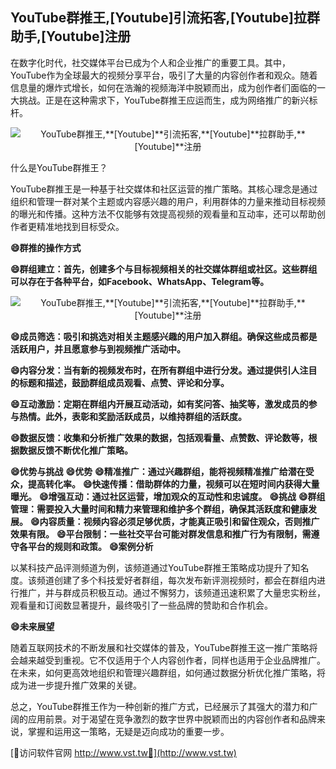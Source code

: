 ## **YouTube群推王,**[Youtube]**引流拓客,**[Youtube]**拉群助手,**[Youtube]**注册**

在数字化时代，社交媒体平台已成为个人和企业推广的重要工具。其中，YouTube作为全球最大的视频分享平台，吸引了大量的内容创作者和观众。随着信息量的爆炸式增长，如何在浩瀚的视频海洋中脱颖而出，成为创作者们面临的一大挑战。正是在这种需求下，YouTube群推王应运而生，成为网络推广的新兴标杆。

 <center><img src="https://vst.tw/MP4/tuiguang/png/8.png" alt="YouTube群推王,**[Youtube]**引流拓客,**[Youtube]**拉群助手,**[Youtube]**注册"></center>

什么是YouTube群推王？

YouTube群推王是一种基于社交媒体和社区运营的推广策略。其核心理念是通过组织和管理一群对某个主题或内容感兴趣的用户，利用群体的力量来推动目标视频的曝光和传播。这种方法不仅能够有效提高视频的观看量和互动率，还可以帮助创作者更精准地找到目标受众。

**😄群推的操作方式**

**😄群组建立：首先，创建多个与目标视频相关的社交媒体群组或社区。这些群组可以存在于各种平台，如Facebook、WhatsApp、Telegram等。**

 <center><img src="https://vst.tw/MP4/tuiguang/png/5.png" alt="YouTube群推王,**[Youtube]**引流拓客,**[Youtube]**拉群助手,**[Youtube]**注册"></center>

**😄成员筛选：吸引和挑选对相关主题感兴趣的用户加入群组。确保这些成员都是活跃用户，并且愿意参与到视频推广活动中。**

**😄内容分发：当有新的视频发布时，在所有群组中进行分发。通过提供引人注目的标题和描述，鼓励群组成员观看、点赞、评论和分享。**

**😄互动激励：定期在群组内开展互动活动，如有奖问答、抽奖等，激发成员的参与热情。此外，表彰和奖励活跃成员，以维持群组的活跃度。**

**😄数据反馈：收集和分析推广效果的数据，包括观看量、点赞数、评论数等，根据数据反馈不断优化推广策略。**

**😄优势与挑战**
**😄优势**
**😄精准推广：通过兴趣群组，能将视频精准推广给潜在受众，提高转化率。**
**😄快速传播：借助群体的力量，视频可以在短时间内获得大量曝光。**
**😄增强互动：通过社区运营，增加观众的互动性和忠诚度。**
**😄挑战**
**😄群组管理：需要投入大量时间和精力来管理和维护多个群组，确保其活跃度和健康发展。**
**😄内容质量：视频内容必须足够优质，才能真正吸引和留住观众，否则推广效果有限。**
**😄平台限制：一些社交平台可能对群发信息和推广行为有限制，需遵守各平台的规则和政策。**
**😄案例分析**

以某科技产品评测频道为例，该频道通过YouTube群推王策略成功提升了知名度。该频道创建了多个科技爱好者群组，每次发布新评测视频时，都会在群组内进行推广，并与群成员积极互动。通过不懈努力，该频道迅速积累了大量忠实粉丝，观看量和订阅数显著提升，最终吸引了一些品牌的赞助和合作机会。

**😄未来展望**

随着互联网技术的不断发展和社交媒体的普及，YouTube群推王这一推广策略将会越来越受到重视。它不仅适用于个人内容创作者，同样也适用于企业品牌推广。在未来，如何更高效地组织和管理兴趣群组，如何通过数据分析优化推广策略，将成为进一步提升推广效果的关键。

总之，YouTube群推王作为一种创新的推广方式，已经展示了其强大的潜力和广阔的应用前景。对于渴望在竞争激烈的数字世界中脱颖而出的内容创作者和品牌来说，掌握和运用这一策略，无疑是迈向成功的重要一步。


[👻访问软件官网 http://www.vst.tw👻](http://www.vst.tw)
